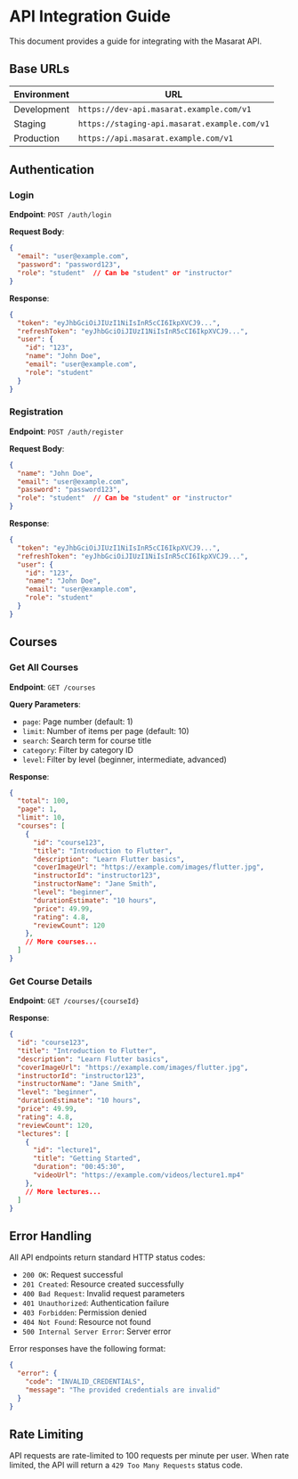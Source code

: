 # API Integration Guide

This document provides a guide for integrating with the Masarat API.

## Base URLs

| Environment | URL |
|-------------|-----|
| Development | `https://dev-api.masarat.example.com/v1` |
| Staging     | `https://staging-api.masarat.example.com/v1` |
| Production  | `https://api.masarat.example.com/v1` |

## Authentication

### Login

**Endpoint**: `POST /auth/login`

**Request Body**:
```json
{
  "email": "user@example.com",
  "password": "password123",
  "role": "student"  // Can be "student" or "instructor"
}
```

**Response**:
```json
{
  "token": "eyJhbGciOiJIUzI1NiIsInR5cCI6IkpXVCJ9...",
  "refreshToken": "eyJhbGciOiJIUzI1NiIsInR5cCI6IkpXVCJ9...",
  "user": {
    "id": "123",
    "name": "John Doe",
    "email": "user@example.com",
    "role": "student"
  }
}
```

### Registration

**Endpoint**: `POST /auth/register`

**Request Body**:
```json
{
  "name": "John Doe",
  "email": "user@example.com",
  "password": "password123",
  "role": "student"  // Can be "student" or "instructor"
}
```

**Response**:
```json
{
  "token": "eyJhbGciOiJIUzI1NiIsInR5cCI6IkpXVCJ9...",
  "refreshToken": "eyJhbGciOiJIUzI1NiIsInR5cCI6IkpXVCJ9...",
  "user": {
    "id": "123",
    "name": "John Doe",
    "email": "user@example.com",
    "role": "student"
  }
}
```

## Courses

### Get All Courses

**Endpoint**: `GET /courses`

**Query Parameters**:
- `page`: Page number (default: 1)
- `limit`: Number of items per page (default: 10)
- `search`: Search term for course title
- `category`: Filter by category ID
- `level`: Filter by level (beginner, intermediate, advanced)

**Response**:
```json
{
  "total": 100,
  "page": 1,
  "limit": 10,
  "courses": [
    {
      "id": "course123",
      "title": "Introduction to Flutter",
      "description": "Learn Flutter basics",
      "coverImageUrl": "https://example.com/images/flutter.jpg",
      "instructorId": "instructor123",
      "instructorName": "Jane Smith",
      "level": "beginner",
      "durationEstimate": "10 hours",
      "price": 49.99,
      "rating": 4.8,
      "reviewCount": 120
    },
    // More courses...
  ]
}
```

### Get Course Details

**Endpoint**: `GET /courses/{courseId}`

**Response**:
```json
{
  "id": "course123",
  "title": "Introduction to Flutter",
  "description": "Learn Flutter basics",
  "coverImageUrl": "https://example.com/images/flutter.jpg",
  "instructorId": "instructor123",
  "instructorName": "Jane Smith",
  "level": "beginner",
  "durationEstimate": "10 hours",
  "price": 49.99,
  "rating": 4.8,
  "reviewCount": 120,
  "lectures": [
    {
      "id": "lecture1",
      "title": "Getting Started",
      "duration": "00:45:30",
      "videoUrl": "https://example.com/videos/lecture1.mp4"
    },
    // More lectures...
  ]
}
```

## Error Handling

All API endpoints return standard HTTP status codes:

- `200 OK`: Request successful
- `201 Created`: Resource created successfully
- `400 Bad Request`: Invalid request parameters
- `401 Unauthorized`: Authentication failure
- `403 Forbidden`: Permission denied
- `404 Not Found`: Resource not found
- `500 Internal Server Error`: Server error

Error responses have the following format:

```json
{
  "error": {
    "code": "INVALID_CREDENTIALS",
    "message": "The provided credentials are invalid"
  }
}
```

## Rate Limiting

API requests are rate-limited to 100 requests per minute per user. When rate limited, the API will return a `429 Too Many Requests` status code.
